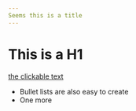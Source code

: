 ```yaml
---
Seems this is a title
---
```


# This is a H1

[the clickable text](http://google.com/)

* Bullet lists are also easy to create
* One more
